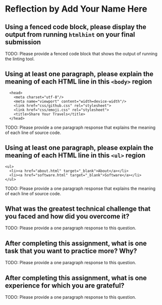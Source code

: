 # Reflection by Add Your Name Here

## Using a fenced code block, please display the output from running `htmlhint` on your final submission

TODO: Please provide a fenced code block that shows the output of running the linting tool.

## Using at least one paragraph, please explain the meaning of each HTML line in this `<body>` region

```
  <head>
    <meta charset="utf-8"/>
    <meta name="viewport" content="width=device-width"/>
    <link href="css/github.css" rel="stylesheet">
    <link href="css/emoji.css" rel="stylesheet">
    <title>Share Your Travels</title>
  </head>
```

TODO: Please provide a one paragraph response that explains the meaning of each line of source code.

## Using at least one paragraph, please explain the meaning of each HTML line in this `<ul>` region

```
<ul>
  <li><a href="about.html" target="_blank">About</a></li>
  <li><a href="software.html" target="_blank">Software</a></li>
</ul>
```

TODO: Please provide a one paragraph response that explains the meaning of each line of source code.

## What was the greatest technical challenge that you faced and how did you overcome it?

TODO: Please provide a one paragraph response to this question.

## After completing this assignment, what is one task that you want to practice more? Why?

TODO: Please provide a one paragraph response to this question.

## After completing this assignment, what is one experience for which you are grateful?

TODO: Please provide a one paragraph response to this question.
